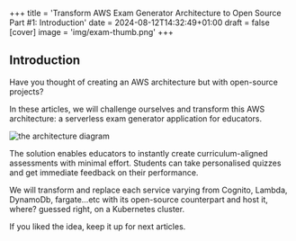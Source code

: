 +++
title = 'Transform AWS Exam Generator Architecture to Open Source Part #1: Introduction'
date = 2024-08-12T14:32:49+01:00
draft = false
[cover]
    image = 'img/exam-thumb.png'
+++


## Introduction

Have you thought of creating an AWS architecture but with open-source projects?

In these articles, we will challenge ourselves and transform this AWS architecture: a serverless exam generator application for educators.

![the architecture diagram](/img/cloud-exam-architecture.png)

The solution enables educators to instantly create curriculum-aligned assessments with minimal effort. Students can take personalised quizzes and get immediate feedback on their performance.

We will transform and replace each service varying from Cognito, Lambda, DynamoDb, fargate…etc with its open-source counterpart and host it, where? guessed right, on a Kubernetes cluster.

If you liked the idea, keep it up for next articles.
